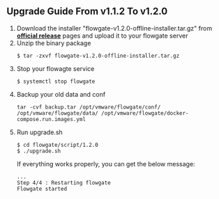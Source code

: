 ## Upgrade Guide From v1.1.2 To v1.2.0

1. Download the installer "flowgate-v1.2.0-offline-installer.tar.gz" from **[official release](https://github.com/vmware/flowgate/releases)** pages and upload it to your flowgate server
2. Unzip the binary package
	```shell
	$ tar -zxvf flowgate-v1.2.0-offline-installer.tar.gz
    ```
3. Stop your flowagte service
    ```shell
    $ systemctl stop flowgate
    ```
4. Backup your old data and conf
    ```shell
    tar -cvf backup.tar /opt/vmware/flowgate/conf/ /opt/vmware/flowgate/data/ /opt/vmware/flowgate/docker-compose.run.images.yml
    ```
5. Run upgrade.sh
	```shell
	$ cd flowgate/script/1.2.0
	$ ./upgrade.sh
	```
	If everything works properly, you can get the below message: 
	``` 
	...
	Step 4/4 : Restarting flowgate
	Flowgate started
	```
